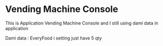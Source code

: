 # Vending Machine Console

This is Application Vending Machine Console and I still using dami data in application

Dami data : 
EveryFood i setting just have 5 qty
